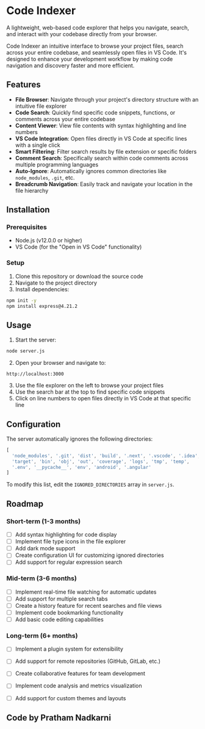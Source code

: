 # Code Indexer

A lightweight, web-based code explorer that helps you navigate, search, and interact with your codebase directly from your browser.

Code Indexer an intuitive interface to browse your project files, search across your entire codebase, and seamlessly open files in VS Code. It's designed to enhance your development workflow by making code navigation and discovery faster and more efficient.

## Features

- **File Browser**: Navigate through your project's directory structure with an intuitive file explorer
- **Code Search**: Quickly find specific code snippets, functions, or comments across your entire codebase
- **Content Viewer**: View file contents with syntax highlighting and line numbers
- **VS Code Integration**: Open files directly in VS Code at specific lines with a single click
- **Smart Filtering**: Filter search results by file extension or specific folders
- **Comment Search**: Specifically search within code comments across multiple programming languages
- **Auto-Ignore**: Automatically ignores common directories like `node_modules`, `.git`, etc.
- **Breadcrumb Navigation**: Easily track and navigate your location in the file hierarchy

## Installation

### Prerequisites

- Node.js (v12.0.0 or higher)
- VS Code (for the "Open in VS Code" functionality)

### Setup

1. Clone this repository or download the source code
2. Navigate to the project directory
3. Install dependencies:

```bash
npm init -y
npm install express@4.21.2
```

## Usage

1. Start the server:

```bash
node server.js
```

2. Open your browser and navigate to:

```
http://localhost:3000
```

3. Use the file explorer on the left to browse your project files
4. Use the search bar at the top to find specific code snippets
5. Click on line numbers to open files directly in VS Code at that specific line

## Configuration

The server automatically ignores the following directories:

```javascript
[
  'node_modules', '.git', 'dist', 'build', '.next', '.vscode', '.idea',
  'target', 'bin', 'obj', 'out', 'coverage', 'logs', 'tmp', 'temp',
  '.env', '__pycache__', 'env', 'android', '.angular'
]
```

To modify this list, edit the `IGNORED_DIRECTORIES` array in `server.js`.

## Roadmap

### Short-term (1-3 months)
- [ ] Add syntax highlighting for code display
- [ ] Implement file type icons in the file explorer
- [ ] Add dark mode support
- [ ] Create configuration UI for customizing ignored directories
- [ ] Add support for regular expression search

### Mid-term (3-6 months)
- [ ] Implement real-time file watching for automatic updates
- [ ] Add support for multiple search tabs
- [ ] Create a history feature for recent searches and file views
- [ ] Implement code bookmarking functionality
- [ ] Add basic code editing capabilities

### Long-term (6+ months)
- [ ] Implement a plugin system for extensibility
- [ ] Add support for remote repositories (GitHub, GitLab, etc.)
- [ ] Create collaborative features for team development
- [ ] Implement code analysis and metrics visualization
- [ ] Add support for custom themes and layouts


## Code by Pratham Nadkarni